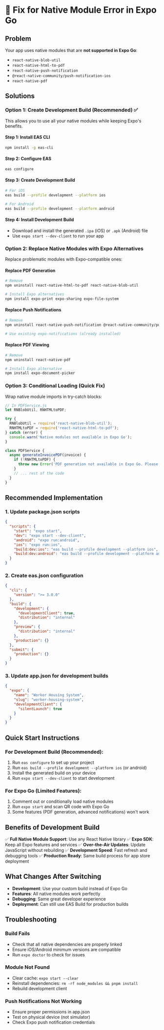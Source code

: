 # 🚀 Fix for Native Module Error in Expo Go

## Problem
Your app uses native modules that are **not supported in Expo Go**:
- `react-native-blob-util`
- `react-native-html-to-pdf` 
- `react-native-push-notification`
- `@react-native-community/push-notification-ios`
- `react-native-pdf`

## Solutions

### Option 1: Create Development Build (Recommended) ✅

This allows you to use all your native modules while keeping Expo's benefits.

#### Step 1: Install EAS CLI
```bash
npm install -g eas-cli
```

#### Step 2: Configure EAS
```bash
eas configure
```

#### Step 3: Create Development Build
```bash
# For iOS
eas build --profile development --platform ios

# For Android  
eas build --profile development --platform android
```

#### Step 4: Install Development Build
- Download and install the generated `.ipa` (iOS) or `.apk` (Android) file
- Use `expo start --dev-client` to run your app

### Option 2: Replace Native Modules with Expo Alternatives

Replace problematic modules with Expo-compatible ones:

#### Replace PDF Generation
```bash
# Remove
npm uninstall react-native-html-to-pdf react-native-blob-util

# Install Expo alternatives
npm install expo-print expo-sharing expo-file-system
```

#### Replace Push Notifications
```bash
# Remove
npm uninstall react-native-push-notification @react-native-community/push-notification-ios

# Use existing expo-notifications (already installed)
```

#### Replace PDF Viewing
```bash
# Remove
npm uninstall react-native-pdf

# Install Expo alternative
npm install expo-document-picker
```

### Option 3: Conditional Loading (Quick Fix)

Wrap native module imports in try-catch blocks:

```javascript
// In PDFService.js
let RNBlobUtil, RNHTMLtoPDF;

try {
  RNBlobUtil = require('react-native-blob-util');
  RNHTMLtoPDF = require('react-native-html-to-pdf');
} catch (error) {
  console.warn('Native modules not available in Expo Go');
}

class PDFService {
  async generateInvoicePDF(invoice) {
    if (!RNHTMLtoPDF) {
      throw new Error('PDF generation not available in Expo Go. Please use development build.');
    }
    // ... rest of the code
  }
}
```

## Recommended Implementation

### 1. Update package.json scripts
```json
{
  "scripts": {
    "start": "expo start",
    "dev": "expo start --dev-client",
    "android": "expo run:android",
    "ios": "expo run:ios",
    "build:dev:ios": "eas build --profile development --platform ios",
    "build:dev:android": "eas build --profile development --platform android"
  }
}
```

### 2. Create eas.json configuration
```json
{
  "cli": {
    "version": ">= 3.0.0"
  },
  "build": {
    "development": {
      "developmentClient": true,
      "distribution": "internal"
    },
    "preview": {
      "distribution": "internal"
    },
    "production": {}
  },
  "submit": {
    "production": {}
  }
}
```

### 3. Update app.json for development builds
```json
{
  "expo": {
    "name": "Worker Housing System",
    "slug": "worker-housing-system",
    "developmentClient": {
      "silentLaunch": true
    }
  }
}
```

## Quick Start Instructions

### For Development Build (Recommended):
1. Run `eas configure` to set up your project
2. Run `eas build --profile development --platform ios` (or android)
3. Install the generated build on your device
4. Run `expo start --dev-client` to start development

### For Expo Go (Limited Features):
1. Comment out or conditionally load native modules
2. Run `expo start` and scan QR code with Expo Go
3. Some features (PDF generation, advanced notifications) won't work

## Benefits of Development Build

✅ **Full Native Module Support**: Use any React Native library
✅ **Expo SDK**: Keep all Expo features and services
✅ **Over-the-Air Updates**: Update JavaScript without rebuilding
✅ **Development Speed**: Fast refresh and debugging tools
✅ **Production Ready**: Same build process for app store deployment

## What Changes After Switching

- **Development**: Use your custom build instead of Expo Go
- **Features**: All native modules work perfectly
- **Debugging**: Same great developer experience
- **Deployment**: Can still use EAS Build for production builds

## Troubleshooting

### Build Fails
- Check that all native dependencies are properly linked
- Ensure iOS/Android minimum versions are compatible
- Run `expo doctor` to check for issues

### Module Not Found
- Clear cache: `expo start --clear`
- Reinstall dependencies: `rm -rf node_modules && pnpm install`
- Rebuild development client

### Push Notifications Not Working
- Ensure proper permissions in app.json
- Test on physical device (not simulator)
- Check Expo push notification credentials
